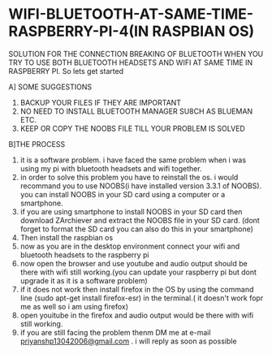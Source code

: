 # WIFI-BLUETOOTH-AT-SAME-TIME-RASPBERRY-PI-4(IN RASPBIAN OS)
SOLUTION FOR THE CONNECTION BREAKING OF BLUETOOTH WHEN YOU TRY TO USE BOTH BLUETOOTH HEADSETS AND WIFI AT SAME TIME IN RASPBERRY PI.
So lets get started


A] SOME SUGGESTIONS
1. BACKUP YOUR FILES IF THEY ARE IMPORTANT
2. NO NEED TO INSTALL BLUETOOTH MANAGER SU8CH AS BLUEMAN ETC.
3. KEEP OR COPY THE NOOBS FILE TILL YOUR PROBLEM IS SOLVED


B]THE PROCESS
1. it is a software problem. i have faced the same problem when i was using my pi with bluetooth headsets and wifi together.
2. in order to solve this problem you have to reinstall the os. i would recommand you to use NOOBS(i have installed version 3.3.1 of NOOBS). you can install NOOBS in your SD card using a computer or a smartphone.
4. if you are using smartphone to install NOOBS in your SD card then download ZArchiever and extract the NOOBS file in your SD card. (dont forget to format the SD card you can also do this in your smartphone)
5. Then install the raspbian os
6. now as you are in the desktop environment connect your wifi and bluetooth headsets to the raspberry pi
7. now open the browser and use youtube and audio output should be there with wifi still working.(you can update your raspberry pi but dont upgrade it as it is a software problem)
8. if it does not work then install firefox in the OS by using the command line (sudo apt-get install firefox-esr) in the terminal.( it doesn't work fopr me as well so i am using firefox)
9. open youitube in the firefox and audio output would be there with wifi still working.
10. if you are still facing the problem thenm DM me at e-mail priyanshp13042006@gmail.com . i will reply as soon as possible

